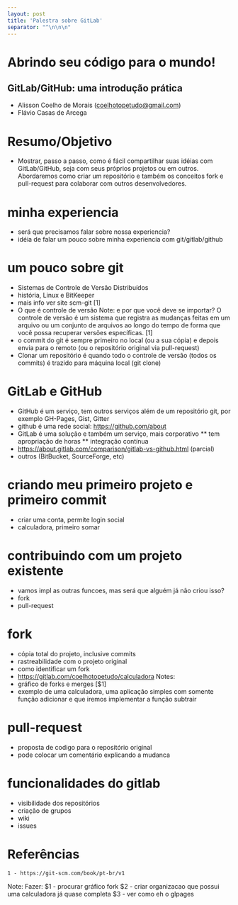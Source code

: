 ```yaml
---
layout: post
title: 'Palestra sobre GitLab'
separator: "^\n\n\n"
---
```


# Abrindo seu código para o mundo! 
## GitLab/GitHub: uma introdução prática
* Alisson Coelho de Morais (coelhotopetudo@gmail.com) 
* Flávio Casas de Arcega



# Resumo/Objetivo
* Mostrar, passo a passo, como é fácil compartilhar suas idéias com GitLab/GitHub, seja com seus próprios projetos ou em outros. Abordaremos como criar um repositório e também os conceitos fork e pull-request para colaborar com outros desenvolvedores.



# minha experiencia
* será que precisamos falar sobre nossa experiencia?
* idéia de falar um pouco sobre minha experiencia com git/gitlab/github



# um pouco sobre git 
* Sistemas de Controle de Versão Distribuídos
* história, Linux e BitKeeper
* mais info ver site scm-git [1]
* O que é controle de versão
Note: e por que você deve se importar? O controle de versão é um sistema que registra as mudanças feitas em um arquivo ou um conjunto de arquivos ao longo do tempo de forma que você possa recuperar versões específicas. [1]
* o commit do git é sempre primeiro no local (ou a sua cópia) e depois envia para o remoto (ou o repositório original via pull-request)
* Clonar um repositório é quando todo o controle de versão (todos os commits) é trazido para máquina local (git clone)



# GitLab e GitHub
* GitHub é um serviço, tem outros serviços além de um repositório git, por exemplo GH-Pages, Gist, Gitter
* github é uma rede social: https://github.com/about
* GitLab é uma solução e também um serviço, mais corporativo
** tem apropriação de horas
** integração contínua
* https://about.gitlab.com/comparison/gitlab-vs-github.html (parcial)
* outros (BitBucket, SourceForge, etc)



# criando meu primeiro projeto e primeiro commit 
* criar uma conta, permite login social
* calculadora, primeiro somar



# contribuindo com um projeto existente 
* vamos impl as outras funcoes, mas será que alguém já não criou isso?
* fork 
* pull-request



# fork
* cópia total do projeto, inclusive commits
* rastreabilidade com o projeto original
* como identificar um fork
* https://gitlab.com/coelhotopetudo/calculadora
Notes:
* gráfico de forks e merges [$1]
* exemplo de uma calculadora, uma aplicação simples com somente função adicionar e que iremos implementar a função subtrair



# pull-request 
* proposta de codigo para o repositório original
* pode colocar um comentário explicando a mudanca



# funcionalidades do gitlab
* visibilidade dos repositórios 
* criação de grupos 
* wiki
* issues



# Referências
    1 - https://git-scm.com/book/pt-br/v1

Note: Fazer:
$1 - procurar gráfico fork
$2 - criar organizacao que possui uma calculadora já quase completa
$3 - ver como eh o glpages

